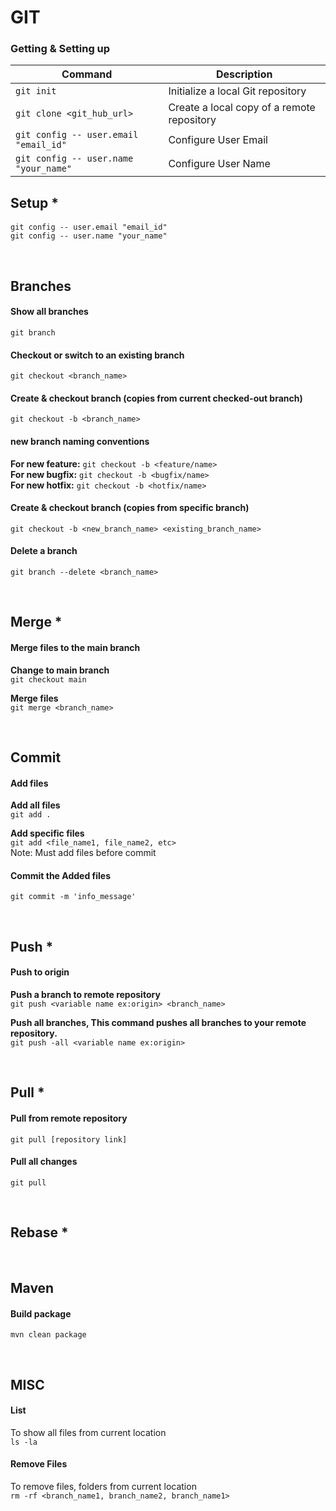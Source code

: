  
# GIT

 ### Getting & Setting up 

| Command | Description |
| ------- | ----------- |
| `git init` | Initialize a local Git repository |
| `git clone <git_hub_url>` | Create a local copy of a remote repository |
| `git config -- user.email "email_id"` | Configure  User Email |
| `git config -- user.name "your_name"` | Configure  User Name |


## Setup *
#### 
`git config -- user.email "email_id"` <br>
`git config -- user.name "your_name"`

<br>

## Branches
#### Show all branches
 `git branch`
 
#### Checkout or switch to an existing branch
`git checkout <branch_name>`

#### Create & checkout branch (copies from current checked-out branch)
   `git checkout -b <branch_name>`
   
#### new branch naming conventions 
 **For new feature:**  `git checkout -b <feature/name>` <br>
 **For new bugfix:**  `git checkout -b <bugfix/name>` <br>
 **For new hotfix:**  `git checkout -b <hotfix/name>`
   
#### Create & checkout branch (copies from specific branch)
   `git checkout -b <new_branch_name> <existing_branch_name>`
 
#### Delete a branch
  ` git branch --delete <branch_name> `

<br>

## Merge *
#### Merge files to the main branch
**Change to main branch** <br>
  ` git checkout main `

**Merge files** <br>
  ` git merge <branch_name> `

<br> 

## Commit
#### Add files
  **Add all files** <br>
 ` git add . ` <br>
 
  **Add specific files** <br>
   ` git add <file_name1, file_name2, etc> ` <br>
 Note: Must add files before commit
 
#### Commit the Added files
` git commit -m 'info_message' `

<br>

## Push *
#### Push to origin
**Push a branch to remote repository** <br>
` git push <variable name ex:origin> <branch_name> `
  
**Push all branches, This command pushes all branches to your remote repository.** <br>
` git push -all <variable name ex:origin> `

<br>

## Pull *
#### Pull from remote repository 
` git pull [repository link] `

#### Pull all changes 
` git pull `

<br>

## Rebase *

<br> 

## Maven
#### Build package
` mvn clean package `

<br> 


## MISC
#### List
To show all files from current location <br>
` ls -la `


#### Remove Files
To remove files, folders from current location <br>
` rm -rf <branch_name1, branch_name2, branch_name1> `

